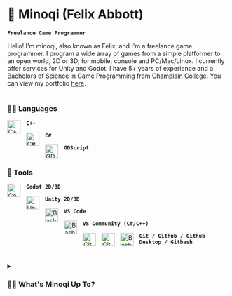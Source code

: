 # 🍜 Minoqi (Felix Abbott)

<!-- [![Typing SVG](https://readme-typing-svg.demolab.com?font=Fira+Code&pause=1000&color=9577DA&random=false&width=435&lines=Freelance+Game+Programmer)](https://git.io/typing-svg) -->
**`Freelance Game Programmer`**

Hello! I'm minoqi, also known as Felix, and I'm a freelance game programmer. I program a wide array of games from a simple platformer to an open world, 2D or 3D, for mobile, console and PC/Mac/Linux. I currently offer services for Unity and Godot. I have 5+ years of experience and a Bachelors of Science in Game Programming from [Champlain College](https://gamestudio.champlain.edu/). You can view my portfolio [here](https://freelancefelix.carrd.co).

#

### 👨‍💻 Languages

<img align="left" alt="C++" width="30px" style="padding-right:10px;" src="https://cdn.jsdelivr.net/gh/devicons/devicon/icons/cplusplus/cplusplus-original.svg"/>

**`C++`**

<img align="left" alt="C#" width="30px" style="padding-right:10px;" src="https://cdn.jsdelivr.net/gh/devicons/devicon/icons/csharp/csharp-original.svg"/> 

**`C#`**

<img align="left" alt="GDScript" width="30px" style="padding-right:10px;" src="https://cdn.jsdelivr.net/gh/devicons/devicon/icons/godot/godot-original.svg"/>

**`GDScript`**
<br />

#

### 🧰 Tools
<img align="left" alt="Godot" width="30px" style="padding-right:10px;" src="https://cdn.jsdelivr.net/gh/devicons/devicon/icons/godot/godot-original.svg"/>

**`Godot 2D/3D`**

<img align="left" alt="Unity" width="30px" style="padding-right:10px;" src="https://cdn.jsdelivr.net/gh/devicons/devicon/icons/unity/unity-original.svg" />

**`Unity 2D/3D`**

<!--- <img align="left" alt="Unreal" width="30px" style="padding-right:10px;" src="https://cdn.jsdelivr.net/gh/devicons/devicon/icons/unrealengine/unrealengine-original.svg" /> --->
<img align="left" alt="Bash" width="30px" style="padding-right:10px;" src="https://cdn.jsdelivr.net/gh/devicons/devicon/icons/vscode/vscode-original.svg" />

**`VS Code`**

<img align="left" alt="Bash" width="30px" style="padding-right:10px;" src="https://cdn.jsdelivr.net/gh/devicons/devicon/icons/visualstudio/visualstudio-plain.svg" />

**`VS Community (C#/C++)`**

<img align="left" alt="Git" width="30px" style="padding-right:10px;" src="https://cdn.jsdelivr.net/gh/devicons/devicon/icons/git/git-original.svg" />
<img align="left" alt="GitHub" width="30px" style="padding-right:10px;" src="https://cdn.jsdelivr.net/gh/devicons/devicon/icons/github/github-original.svg" />
<img align="left" alt="Bash" width="30px" style="padding-right:10px;" src="https://cdn.jsdelivr.net/gh/devicons/devicon/icons/bash/bash-original.svg" />

**`Git / Github / Github Desktop / Gitbash`**
</br>

#

<details>
 <summary><h3>👨‍💻 What's Minoqi Up To?</h3></summary>
   I'm currently working on multiple projects for clients, one of which is a 3D mobile game being made in Godot with an expected announcement date of early/mid 2024. Another is a 2D rpg akin to old jrpgs being made in Godot for PC/Mac/Linux, PS5 and Switch. There is currently no release date known. Aside from client work I'm also working on publishing my first tool, currently just titled Dialogue Tool (name is a wip). It's a robust visual dialogue tool that allows for things like branching and conditional dialogues which can be exported into a JSON, scriptable object (Unity) or Resource (Godot). Things like images for the character speaking, their names, display names and audio files are all things that the user can set. Other features include dialogue options, branching dialogues, conditional requirements, multi-lang support and more. This tool is currently being used in house for my projects but once it's more polished I plan on releasing it. Some other tools I plan on making is a JSON to Resource (Godot) / Scriptable Object (Unity) converter as well as a database manager tool. Besides this I'm also currently learning new things to expand my coding and development knowledge, some of which is pygame, unreal engine 5, SDL and web development. One day my portfolio site will be programmed by me rather than using a third party!


<!--
**Minoqi/Minoqi** is a ✨ _special_ ✨ repository because its `README.md` (this file) appears on your GitHub profile.

Here are some ideas to get you started:

- 🔭 I’m currently working on ...
- 🌱 I’m currently learning ...
- 👯 I’m looking to collaborate on ...
- 🤔 I’m looking for help with ...
- 💬 Ask me about ...
- 📫 How to reach me: ...
- 😄 Pronouns: ...
- ⚡ Fun fact: ...
-->

<!--- <img align="left" alt="SDL" width="30px" style="padding-right:10px;" src="https://cdn.jsdelivr.net/gh/devicons/devicon/icons/sdl/sdl-plain.svg" />
<img align="left" alt="HTML" width="30px" style="padding-right:10px;" src="https://cdn.jsdelivr.net/gh/devicons/devicon/icons/html5/html5-plain.svg" />
<img align="left" alt="CSS" width="30px" style="padding-right:10px;" src="https://cdn.jsdelivr.net/gh/devicons/devicon/icons/css3/css3-plain.svg" />
<img align="left" alt="JavaScript" width="30px" style="padding-right:10px;" src="https://cdn.jsdelivr.net/gh/devicons/devicon/icons/javascript/javascript-plain.svg" />
<img align="left" alt="Python" width="30px" style="padding-right:10px;" src="https://cdn.jsdelivr.net/gh/devicons/devicon/icons/python/python-plain.svg" /> --->
